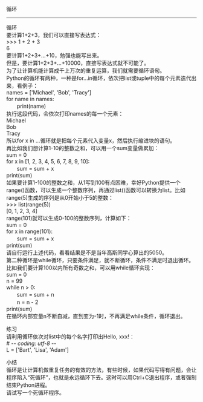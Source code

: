 循环  
________________________________________  
循环  
要计算1+2+3，我们可以直接写表达式：  
\>>> 1 + 2 + 3  
6  
要计算1+2+3+...+10，勉强也能写出来。  
但是，要计算1+2+3+...+10000，直接写表达式就不可能了。  
为了让计算机能计算成千上万次的重复运算，我们就需要循环语句。  
Python的循环有两种，一种是for...in循环，依次把list或tuple中的每个元素迭代出来，看例子：  
names = ['Michael', 'Bob', 'Tracy']  
for name in names:  
　　print(name)  
执行这段代码，会依次打印names的每一个元素：  
Michael  
Bob  
Tracy  
所以for x in ...循环就是把每个元素代入变量x，然后执行缩进块的语句。  
再比如我们想计算1-10的整数之和，可以用一个sum变量做累加：  
sum = 0  
for x in [1, 2, 3, 4, 5, 6, 7, 8, 9, 10]:  
　　sum = sum + x  
print(sum)  
如果要计算1-100的整数之和，从1写到100有点困难，幸好Python提供一个range()函数，可以生成一个整数序列，再通过list()函数可以转换为list。比如range(5)生成的序列是从0开始小于5的整数：  
\>>> list(range(5))  
[0, 1, 2, 3, 4]  
range(101)就可以生成0-100的整数序列，计算如下：  
sum = 0  
for x in range(101):  
　　sum = sum + x  
print(sum)  
请自行运行上述代码，看看结果是不是当年高斯同学心算出的5050。  
第二种循环是while循环，只要条件满足，就不断循环，条件不满足时退出循环。比如我们要计算100以内所有奇数之和，可以用while循环实现：  
sum = 0  
n = 99  
while n > 0:  
　　sum = sum + n  
　　n = n - 2  
print(sum)  
在循环内部变量n不断自减，直到变为-1时，不再满足while条件，循环退出。  

练习  
请利用循环依次对list中的每个名字打印出Hello, xxx!：  
\# -*- coding: utf-8 -*-  
L = ['Bart', 'Lisa', 'Adam']  

小结  
循环是让计算机做重复任务的有效的方法，有些时候，如果代码写得有问题，会让程序陷入“死循环”，也就是永远循环下去。这时可以用Ctrl+C退出程序，或者强制结束Python进程。  
请试写一个死循环程序。